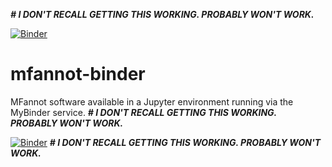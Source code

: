 ***# I DON'T RECALL GETTING THIS WORKING. PROBABLY WON'T WORK.***

[![Binder](https://mybinder.org/badge.svg)](https://mybinder.org/v2/gh/fomightez/mfannot-binder/master?filepath=index.ipynb)

# mfannot-binder
MFannot software available in a Jupyter environment running via the MyBinder service.
***# I DON'T RECALL GETTING THIS WORKING. PROBABLY WON'T WORK.***

[![Binder](https://mybinder.org/badge.svg)](https://mybinder.org/v2/gh/fomightez/mfannot-binder/master?filepath=index.ipynb)
***# I DON'T RECALL GETTING THIS WORKING. PROBABLY WON'T WORK.***
